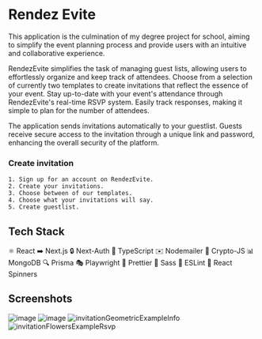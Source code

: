 
# Rendez Evite

This application is the culmination of my degree project for school, aiming to simplify the event planning process and provide users with an intuitive and collaborative experience.

RendezEvite simplifies the task of managing guest lists, allowing users to effortlessly organize and keep track of attendees. Choose from a selection of currently two templates to create invitations that reflect the essence of your event. Stay up-to-date with your event's attendance through RendezEvite's real-time RSVP system. Easily track responses, making it simple to plan for the number of attendees. 

The application sends invitations automatically to your guestlist. Guests receive secure access to the invitation through a unique link and password, enhancing the overall security of the platform.

### Create invitation
    1. Sign up for an account on RendezEvite.
    2. Create your invitations. 
    3. Choose between of our templates.
    4. Choose what your invitations will say.
    5. Create guestlist.


## Tech Stack

⚛️ React
➡️ Next.js
🔒 Next-Auth
💙 TypeScript
✉️ Nodemailer
🔐 Crypto-JS
📊 MongoDB
🔍 Prisma
🎭 Playwright
🎨 Prettier
💅 Sass
🧹 ESLint
🔄 React Spinners 

## Screenshots
![image](https://github.com/nanidam/degree-project-rendezevite/assets/114832647/bb1e8508-2a01-44c0-9730-f4d78d3674c8)
![image](https://github.com/nanidam/degree-project-rendezevite/assets/114832647/9ef786ae-5da0-4700-ae37-e20e4c51fd5c)
![invitationGeometricExampleInfo](https://github.com/nanidam/degree-project-rendezevite/assets/114832647/1fb489bb-845c-4e03-a58c-db50d6640def)
![invitationFlowersExampleRsvp](https://github.com/nanidam/degree-project-rendezevite/assets/114832647/5adc7b7b-6103-4938-a610-d8c477833037)


